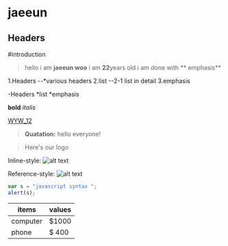 jaeeun
======

Headers
-------

#introduction

>hello i am **jaeeun woo**
>i am **22**years old
>i am done with ** emphasis**

1.Headers
--*various headers
2.list
--2-1 list in detail
3.emphasis


-Headers
*list
*emphasis

**bold**
*italis*

[WYW_12](https://github.com/wje21522/WYW_12)

>**Quatation:** hello everyone!

>Here's our logo

Inline-style:
![alt text](http://img.naver.net/static/www/u/2013/0731/nmms_224940510.gif "Logo title text 1")

Reference-style:
![alt text][logo]

[logo]: http://img.naver.net/static/www/u/2013/0731/nmms_224940510.gif " Logo title text 2"

```javascript
var s = "javascript syntax ";
alert(s);
```

items    |values
-------- |--------
computer | $1000
phone    | $ 400

